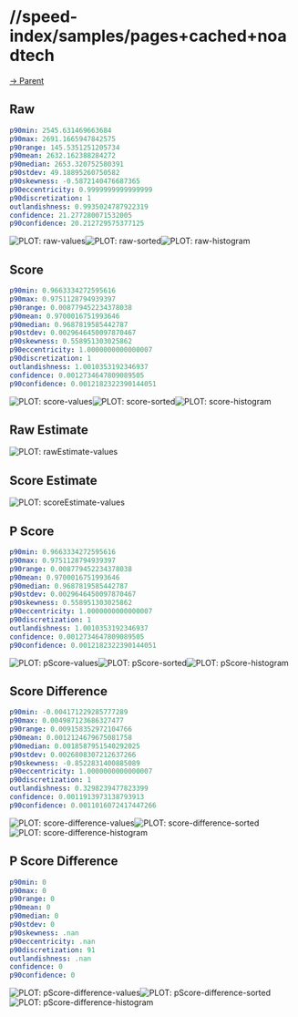 
# //speed-index/samples/pages+cached+noadtech

[→ Parent](../..)


## Raw


```yaml
p90min: 2545.631469663684
p90max: 2691.1665947842575
p90range: 145.5351251205734
p90mean: 2632.162388284272
p90median: 2653.320752580391
p90stdev: 49.18895260750582
p90skewness: -0.5872140476687365
p90eccentricity: 0.9999999999999999
p90discretization: 1
outlandishness: 0.9935024787922319
confidence: 21.277280071532005
p90confidence: 20.212729575377125

```

![PLOT: raw-values](./raw/values.svg)![PLOT: raw-sorted](./raw/sorted.svg)![PLOT: raw-histogram](./raw/histogram.svg)
## Score


```yaml
p90min: 0.9663334272595616
p90max: 0.9751128794939397
p90range: 0.008779452234378038
p90mean: 0.9700016751993646
p90median: 0.9687819585442787
p90stdev: 0.0029646450097870467
p90skewness: 0.558951303025862
p90eccentricity: 1.0000000000000007
p90discretization: 1
outlandishness: 1.0010353192346937
confidence: 0.0012734647809089505
p90confidence: 0.0012182322390144051

```

![PLOT: score-values](./score/values.svg)![PLOT: score-sorted](./score/sorted.svg)![PLOT: score-histogram](./score/histogram.svg)
## Raw Estimate

![PLOT: rawEstimate-values](./rawEstimate/values.svg)
## Score Estimate

![PLOT: scoreEstimate-values](./scoreEstimate/values.svg)
## P Score


```yaml
p90min: 0.9663334272595616
p90max: 0.9751128794939397
p90range: 0.008779452234378038
p90mean: 0.9700016751993646
p90median: 0.9687819585442787
p90stdev: 0.0029646450097870467
p90skewness: 0.558951303025862
p90eccentricity: 1.0000000000000007
p90discretization: 1
outlandishness: 1.0010353192346937
confidence: 0.0012734647809089505
p90confidence: 0.0012182322390144051

```

![PLOT: pScore-values](./pScore/values.svg)![PLOT: pScore-sorted](./pScore/sorted.svg)![PLOT: pScore-histogram](./pScore/histogram.svg)
## Score Difference


```yaml
p90min: -0.004171229285777289
p90max: 0.004987123686327477
p90range: 0.009158352972104766
p90mean: 0.0012124679675081758
p90median: 0.0018587951540292025
p90stdev: 0.0026808307212637266
p90skewness: -0.8522831400885089
p90eccentricity: 1.0000000000000007
p90discretization: 1
outlandishness: 0.3298239477823399
confidence: 0.0011913973138793913
p90confidence: 0.0011016072417447266

```

![PLOT: score-difference-values](./score-difference/values.svg)![PLOT: score-difference-sorted](./score-difference/sorted.svg)![PLOT: score-difference-histogram](./score-difference/histogram.svg)
## P Score Difference


```yaml
p90min: 0
p90max: 0
p90range: 0
p90mean: 0
p90median: 0
p90stdev: 0
p90skewness: .nan
p90eccentricity: .nan
p90discretization: 91
outlandishness: .nan
confidence: 0
p90confidence: 0

```

![PLOT: pScore-difference-values](./pScore-difference/values.svg)![PLOT: pScore-difference-sorted](./pScore-difference/sorted.svg)![PLOT: pScore-difference-histogram](./pScore-difference/histogram.svg)
